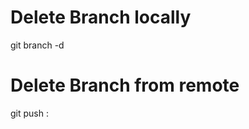 # Delete Branch locally

git branch -d <branch>

# Delete Branch from remote

git push <remote> :<branch>
